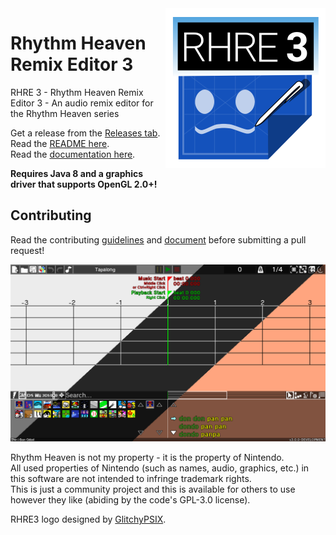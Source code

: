 <img align="right" src="core/assets/images/icon/256.png" height="256" width="256">

# Rhythm Heaven Remix Editor 3
RHRE 3 - Rhythm Heaven Remix Editor 3 - An audio remix editor for the Rhythm Heaven series

Get a release from the [Releases tab](https://github.com/chrislo27/RhythmHeavenRemixEditor2/releases).<br>
Read the [README here](http://rhre.readthedocs.io/en/latest/README/).<br>
Read the [documentation here](http://rhre.readthedocs.io/en/latest/).

**Requires Java 8 and a graphics driver that supports OpenGL 2.0+!**

## Contributing
Read the contributing [guidelines](https://github.com/chrislo27/RhythmHeavenRemixEditor2/wiki/Guidelines-and-Syntactical-Requirements) and [document](https://github.com/chrislo27/RhythmHeavenRemixEditor2/blob/dev/.github/CONTRIBUTING.md) before submitting a pull request!

![Palettes screenshot](.github/rhre3palettes.png)

Rhythm Heaven is not my property - it is the property of Nintendo.<br>
All used properties of Nintendo (such as names, audio, graphics, etc.) in this software are not intended to infringe trademark rights.<br>
This is just a community project and this is available for others to use
however they like (abiding by the code's GPL-3.0 license).

RHRE3 logo designed by [GlitchyPSIX](https://www.youtube.com/user/supermarioglitchy33/).
